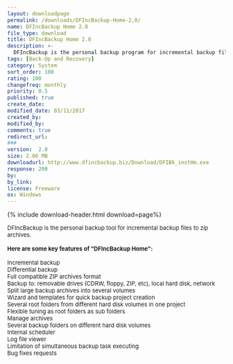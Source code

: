 ```yaml
---
layout: downloadpage
permalink: /downloads/DFIncBackup-Home-2,0/
name: DFIncBackup Home 2.0
file_type: download
title: DFIncBackup Home 2.0
description: >-
  DFIncBackup is the personal backup program for incremental backup files to zip archives
tags: [Back-Up and Recovery]
category: System
sort_order: 100
rating: 100
changefreq: monthly
priority: 0.5
published: true
create_date: 
modified_date: 03/11/2017
created_by: 
modified_by: 
comments: true
redirect_url: 
### 
version:  2.0
size: 2.06 MB
downloadurl: http://www.dfincbackup.biz/Download/DFIBk_instHm.exe
response: 200
by: 
by_link: 
license: Freeware
os: Windows
---
```


{% include download-header.html download=page%}

<p style="fix-download-text !important">
<p><font size="2">DFIncBackup is the personal backup tool for incremental backup files to zip archives.<br />
<br />
<span><strong>Here are some key features of "DFIncBackup Home":</strong></span><br />
<br />
Incremental backup <br />
Differential backup<br />
Full compatible ZIP archives format <br />
Backup to: removable drives (CDRW, floppy, ZIP, etc), local hard disk, network <br />
Split large backup archives into several volumes <br />
Wizard and templates for quick backup project creation <br />
Several root folders from different hard disk volumes in one project <br />
Flexible tuning as root folders as sub folders <br />
Manage archives <br />
Several backup folders on different hard disk volumes<br />
Internal scheduler <br />
Log file viewer<br />
Limitation of simultaneous backup task executing<br />
Bug fixes requests<br />
</font></p></p>
